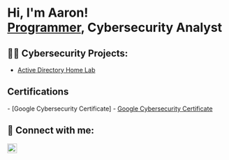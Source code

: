 <h1>Hi, I'm Aaron! <br/><a href="https://github.com/Developer-AaronB">Programmer</a>, <a>Cybersecurity Analyst </a></h1>

<h2>👨‍💻 Cybersecurity Projects:</h2>

- <a href="https://github.com/Developer-AaronB/ActiveDirectoryHomeLab/tree/main">Active Directory Home Lab</a>

<h2>Certifications</h2>
- [Google Cybersecurity Certificate]
- <a href="https://www.credly.com/badges/abc3b787-4002-42dd-9ff7-013e7641b521/linked_in_profile">Google Cybersecurity Certificate</a>
<h2> 🤳 Connect with me:</h2>



[<img align="left" alt="AaronBotello | LinkedIn" width="22px" src="https://cdn.jsdelivr.net/npm/simple-icons@v3/icons/linkedin.svg" />][linkedin]


[linkedin]: https://www.linkedin.com/in/aaron-botello-032181246/

<!--
**joshmadakor1/joshmadakor1** is a ✨ _special_ ✨ repository because its `README.md` (this file) appears on your GitHub profile.

Here are some ideas to get you started:

- 🔭 I’m currently working on ...
- 🌱 I’m currently learning ...
- 👯 I’m looking to collaborate on ...
- 🤔 I’m looking for help with ...
- 💬 Ask me about ...
- 📫 How to reach me: ...
- 😄 Pronouns: ...
- ⚡ Fun fact: ...
-->
